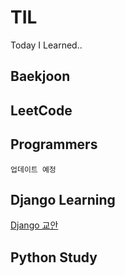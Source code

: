 # TIL
Today I Learned..

## Baekjoon

## LeetCode

## Programmers
`업데이트 예정`

## Django Learning
[Django 교안](https://github.com/AMinSC/TIL/blob/main/django-laerning/teaching-plan/Django%EA%B5%90%EC%95%88.md)

## Python Study